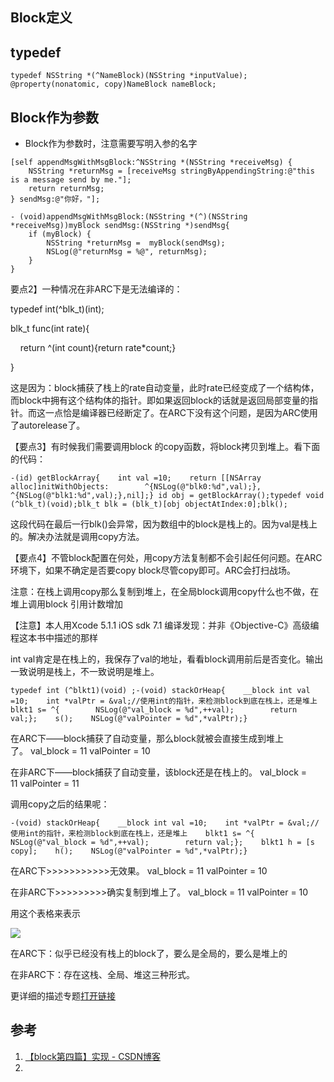 
## Block定义

## typedef


```objc
typedef NSString *(^NameBlock)(NSString *inputValue);
@property(nonatomic, copy)NameBlock nameBlock;
```


## Block作为参数

* Block作为参数时，注意需要写明入参的名字

```objc
[self appendMsgWithMsgBlock:^NSString *(NSString *receiveMsg) {
    NSString *returnMsg = [receiveMsg stringByAppendingString:@"this is a message send by me."];
    return returnMsg;
} sendMsg:@"你好，"];

- (void)appendMsgWithMsgBlock:(NSString *(^)(NSString *receiveMsg))myBlock sendMsg:(NSString *)sendMsg{
    if (myBlock) {
        NSString *returnMsg =  myBlock(sendMsg);
        NSLog(@"returnMsg = %@", returnMsg);
    }
}
```

要点2】一种情况在非ARC下是无法编译的：

typedef int(^blk_t)(int);

blk_t func(int rate){

    return ^(int count){return rate*count;}

}

这是因为：block捕获了栈上的rate自动变量，此时rate已经变成了一个结构体，而block中拥有这个结构体的指针。即如果返回block的话就是返回局部变量的指针。而这一点恰是编译器已经断定了。在ARC下没有这个问题，是因为ARC使用了autorelease了。

【要点3】有时候我们需要调用block 的copy函数，将block拷贝到堆上。看下面的代码：

```objc
-(id) getBlockArray{    int val =10;    return [[NSArray alloc]initWithObjects:        ^{NSLog(@"blk0:%d",val);},        ^{NSLog(@"blk1:%d",val);},nil];} id obj = getBlockArray();typedef void (^blk_t)(void);blk_t blk = (blk_t)[obj objectAtIndex:0];blk();
```

这段代码在最后一行blk()会异常，因为数组中的block是栈上的。因为val是栈上的。解决办法就是调用copy方法。

【要点4】不管block配置在何处，用copy方法复制都不会引起任何问题。在ARC环境下，如果不确定是否要copy block尽管copy即可。ARC会打扫战场。

注意：在栈上调用copy那么复制到堆上，在全局block调用copy什么也不做，在堆上调用block 引用计数增加

【注意】本人用Xcode 5.1.1 iOS sdk 7.1 编译发现：并非《Objective-C》高级编程这本书中描述的那样

int val肯定是在栈上的，我保存了val的地址，看看block调用前后是否变化。输出一致说明是栈上，不一致说明是堆上。

```objc
typedef int (^blkt1)(void) ;-(void) stackOrHeap{    __block int val =10;    int *valPtr = &val;//使用int的指针，来检测block到底在栈上，还是堆上    blkt1 s= ^{        NSLog(@"val_block = %d",++val);        return val;};    s();    NSLog(@"valPointer = %d",*valPtr);}
```

在ARC下——block捕获了自动变量，那么block就被会直接生成到堆上了。 val_block = 11 valPointer = 10

在非ARC下——block捕获了自动变量，该block还是在栈上的。 val_block = 11 valPointer = 11

调用copy之后的结果呢：

```objc
-(void) stackOrHeap{    __block int val =10;    int *valPtr = &val;//使用int的指针，来检测block到底在栈上，还是堆上    blkt1 s= ^{        NSLog(@"val_block = %d",++val);        return val;};    blkt1 h = [s copy];    h();    NSLog(@"valPointer = %d",*valPtr);}
```

在ARC下>>>>>>>>>>>无效果。 val_block = 11 valPointer = 10

在非ARC下>>>>>>>>>确实复制到堆上了。 val_block = 11 valPointer = 10

用这个表格来表示

![](https://img-blog.csdn.net/20140818115519771)

在ARC下：似乎已经没有栈上的block了，要么是全局的，要么是堆上的

在非ARC下：存在这栈、全局、堆这三种形式。

更详细的描述专题[打开链接](http://blog.csdn.net/hherima/article/details/38620175)


## 参考

1. [【block第四篇】实现 - CSDN博客](https://blog.csdn.net/hherima/article/details/38586101)
2. []()